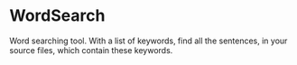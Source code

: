 # WordSearch

Word searching tool. With a list of keywords, find all the sentences, in your source files, which contain these keywords.
